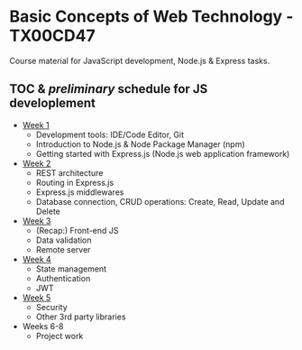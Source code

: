 # Basic Concepts of Web Technology - TX00CD47

Course material for JavaScript development, Node.js & Express tasks.

## TOC & _preliminary_ schedule for JS developlement

- [Week 1](week1.md)
  - Development tools: IDE/Code Editor, Git
  - Introduction to Node.js & Node Package Manager (npm)
  - Getting started with Express.js (Node.js web application framework)
- [Week 2](week2.md)
  - REST architecture
  - Routing in Express.js
  - Express.js middlewares
  - Database connection, CRUD operations: Create, Read, Update and Delete
- [Week 3](week3.md)
  - (Recap:) Front-end JS
  - Data validation
  - Remote server
- [Week 4](week4.md)
  - State management
  - Authentication
  - JWT
- [Week 5](week5.md)
  - Security
  - Other 3rd party libraries
- Weeks 6-8
  - Project work
  